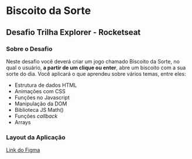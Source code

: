 # Biscoito da Sorte

## Desafio Trilha Explorer - Rocketseat

### Sobre o Desafio

Neste desafio você deverá criar um jogo chamado Biscoito da Sorte, no qual o
usuário, **a partir de um clique ou enter**, abre um biscoito com a sua sorte do
dia. Você aplicará o que aprendeu sobre vários temas, entre eles:

- Estrutura de dados HTML
- Animações com CSS
- Funções no Javascript
- Manipulação da DOM
- Biblioteca JS Math()
- Funções _callback_
- Arrays

### Layout da Aplicação

[Link do Figma](https://www.figma.com/community/file/1182751789348533739)
